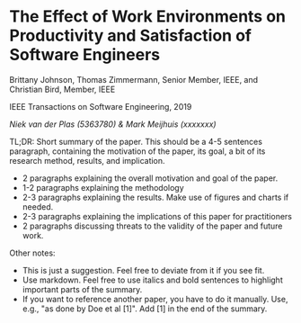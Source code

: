 # The Effect of Work Environments on Productivity and Satisfaction of Software Engineers

Brittany Johnson, Thomas Zimmermann, Senior Member, IEEE, and Christian Bird, Member, IEEE

IEEE Transactions on Software Engineering, 2019

_Niek van der Plas (5363780) & Mark Meijhuis (xxxxxxx)_

TL;DR: Short summary of the paper. This should be a 4-5 sentences paragraph, containing the motivation of the paper, its goal, a bit of its research method, results, and implication.

* 2 paragraphs explaining the overall motivation and goal of the paper.
* 1-2 paragraphs explaining the methodology
* 2-3 paragraphs explaining the results. Make use of figures and charts if needed.
* 2-3 paragraphs explaining the implications of this paper for practitioners
* 2 paragraphs discussing threats to the validity of the paper and future work.

Other notes:

* This is just a suggestion. Feel free to deviate from it if you see fit.
* Use markdown. Feel free to use italics and bold sentences to highlight important parts of the summary.
* If you want to reference another paper, you have to do it manually. Use, e.g., "as done by Doe et al [1]". Add [1] in the end of the summary.



